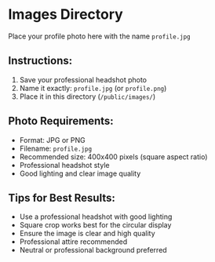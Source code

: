 # Images Directory

Place your profile photo here with the name `profile.jpg`

## Instructions:
1. Save your professional headshot photo
2. Name it exactly: `profile.jpg` (or `profile.png`)
3. Place it in this directory (`/public/images/`)

## Photo Requirements:
- Format: JPG or PNG
- Filename: `profile.jpg`
- Recommended size: 400x400 pixels (square aspect ratio)
- Professional headshot style
- Good lighting and clear image quality

## Tips for Best Results:
- Use a professional headshot with good lighting
- Square crop works best for the circular display
- Ensure the image is clear and high quality
- Professional attire recommended
- Neutral or professional background preferred